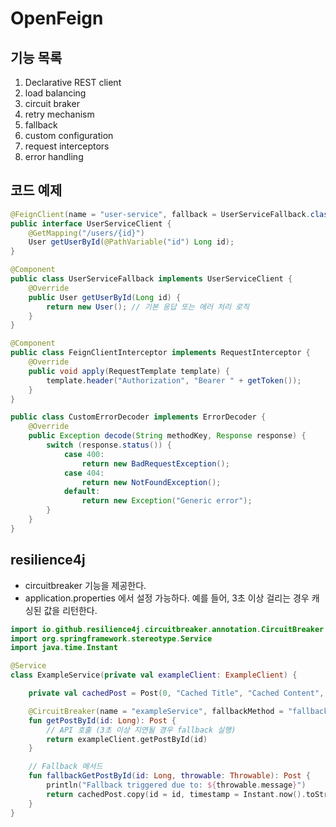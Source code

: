 # OpenFeign
## 기능 목록
1. Declarative REST client
2. load balancing
3. circuit braker
4. retry mechanism
5. fallback
6. custom configuration
7. request interceptors
8. error handling

## 코드 예제
```java
@FeignClient(name = "user-service", fallback = UserServiceFallback.class)
public interface UserServiceClient {
    @GetMapping("/users/{id}")
    User getUserById(@PathVariable("id") Long id);
}

@Component
public class UserServiceFallback implements UserServiceClient {
    @Override
    public User getUserById(Long id) {
        return new User(); // 기본 응답 또는 에러 처리 로직
    }
}

@Component
public class FeignClientInterceptor implements RequestInterceptor {
    @Override
    public void apply(RequestTemplate template) {
        template.header("Authorization", "Bearer " + getToken());
    }
}

public class CustomErrorDecoder implements ErrorDecoder {
    @Override
    public Exception decode(String methodKey, Response response) {
        switch (response.status()) {
            case 400:
                return new BadRequestException();
            case 404:
                return new NotFoundException();
            default:
                return new Exception("Generic error");
        }
    }
}
```

## resilience4j
- circuitbreaker 기능을 제공한다.
- application.properties 에서 설정 가능하다. 예를 들어, 3초 이상 걸리는 경우 캐싱된 값을 리턴한다.

```kotlin
import io.github.resilience4j.circuitbreaker.annotation.CircuitBreaker
import org.springframework.stereotype.Service
import java.time.Instant

@Service
class ExampleService(private val exampleClient: ExampleClient) {

    private val cachedPost = Post(0, "Cached Title", "Cached Content", Instant.now().toString())

    @CircuitBreaker(name = "exampleService", fallbackMethod = "fallbackGetPostById")
    fun getPostById(id: Long): Post {
        // API 호출 (3초 이상 지연될 경우 fallback 실행)
        return exampleClient.getPostById(id)
    }

    // Fallback 메서드
    fun fallbackGetPostById(id: Long, throwable: Throwable): Post {
        println("Fallback triggered due to: ${throwable.message}")
        return cachedPost.copy(id = id, timestamp = Instant.now().toString())
    }
}

```
